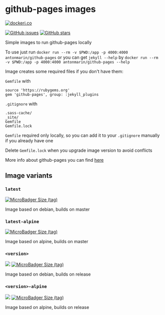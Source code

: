# github-pages images

[![dockeri.co](http://dockeri.co/image/antonmarin/github-pages)](https://hub.docker.com/r/antonmarin/github-pages/)

[![GitHub issues](https://img.shields.io/github/issues/antonmarin/github-pages.svg "GitHub issues")](https://github.com/antonmarin/github-pages) [![GitHub stars](https://img.shields.io/github/stars/antonmarin/github-pages.svg "GitHub stars")](https://github.com/antonmarin/github-pages)

Simple images to run github-pages locally

To use just run `docker run --rm -v $PWD:/app -p 4000:4000 antonmarin/github-pages` 
or you can get `jekyll --help` by `docker run --rm -v $PWD:/app -p 4000:4000 antonmarin/github-pages --help`

Image creates some required files if you don't have them: 

`Gemfile` with
```
source 'https://rubygems.org'
gem 'github-pages', group: :jekyll_plugins
```

`.gitignore` with
```
.sass-cache/
_site/
Gemfile
Gemfile.lock
```

`Gemfile` required only locally, so you can add it to your `.gitignore` manually if you already have one

Delete `Gemfile.lock` when you upgrade image version to avoid conflicts

More info about github-pages you can find [here](https://help.github.com/categories/customizing-github-pages/)

## Image variants

### `latest`

[![MicroBadger Size (tag)](https://img.shields.io/microbadger/image-size/antonmarin/github-pages/latest.svg?style=flat)](https://hub.docker.com/r/antonmarin/github-pages/)

Image based on debian, builds on master

### `latest-alpine`

[![MicroBadger Size (tag)](https://img.shields.io/microbadger/image-size/antonmarin/github-pages/latest-alpine.svg?style=flat)](https://hub.docker.com/r/antonmarin/github-pages/)

Image based on alpine, builds on master

### `<version>`

[![](https://images.microbadger.com/badges/version/antonmarin/github-pages:203.svg)](https://microbadger.com/images/antonmarin/github-pages:203) [![MicroBadger Size (tag)](https://img.shields.io/microbadger/image-size/antonmarin/github-pages/203.svg?style=flat)](https://hub.docker.com/r/antonmarin/github-pages/)

Image based on debian, builds on release

### `<version>-alpine`

[![](https://images.microbadger.com/badges/version/antonmarin/github-pages:203-alpine.svg)](https://microbadger.com/images/antonmarin/github-pages:203-alpine) [![MicroBadger Size (tag)](https://img.shields.io/microbadger/image-size/antonmarin/github-pages/203-alpine.svg?style=flat)](https://hub.docker.com/r/antonmarin/github-pages/)

Image based on alpine, builds on release
 
